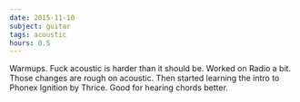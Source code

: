 ```yaml
---
date: 2015-11-10
subject: guitar
tags: acoustic
hours: 0.5
---
```


Warmups. Fuck acoustic is harder than it should be. Worked on Radio a bit. Those changes are rough on acoustic. Then started learning the intro to Phonex Ignition by Thrice. Good for hearing chords better.